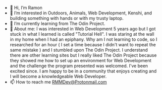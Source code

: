 - 👋 Hi, I’m Ramon
- 👀 I’m interested in Outdoors, Animals, Web Development, Kenshi, and building something with hands or with my trusty laptop.
- 🌱 I’m currently learning from The Odin Project.
- 💞️ About me: I was interested in Web Development 5 years ago but I got stuck in what I learned is called "Tutorial Hell". I was staring at the wall in my home when I had an epiphany. Why am I not learning to code, so I researched for an hour ( I set a time because I didn't want to repeat the same mistake ) and I stumbled upon The Odin Project. I understand there are other learning sites but I really liked The Odin Project because they showed me how to set up an environment for Web Development and the challenge the program presented was welcomed. I've been excited since. I am happy to be in a community that enjoys creating and I will become a knowledgeable Web Developer.
- 📫 How to reach me RMMDev@Protonmail.com

<!---
Henchman4/Henchman4 is a ✨ special ✨ repository because its `README.md` (this file) appears on your GitHub profile.
You can click the Preview link to take a look at your changes.
--->
